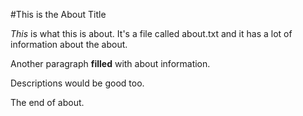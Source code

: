 #This is the About Title

_This_ is what this is about. It's a file called about.txt and it has a lot of information about the about. 

Another paragraph **filled** with about information.

Descriptions would be good too.

The end of about.

    
    